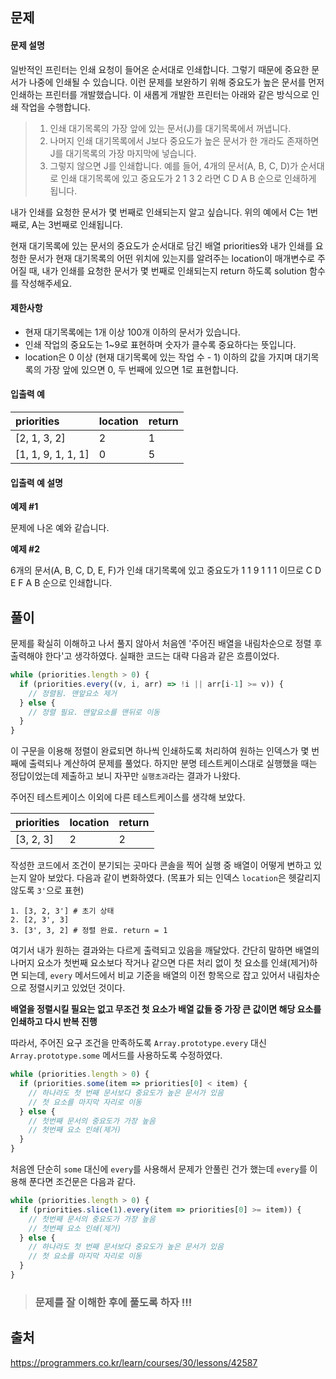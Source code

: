 ## 문제
#### 문제 설명
일반적인 프린터는 인쇄 요청이 들어온 순서대로 인쇄합니다. 그렇기 때문에 중요한 문서가 나중에 인쇄될 수 있습니다. 이런 문제를 보완하기 위해 중요도가 높은 문서를 먼저 인쇄하는 프린터를 개발했습니다. 이 새롭게 개발한 프린터는 아래와 같은 방식으로 인쇄 작업을 수행합니다.

> 1. 인쇄 대기목록의 가장 앞에 있는 문서(J)를 대기목록에서 꺼냅니다.
> 2. 나머지 인쇄 대기목록에서 J보다 중요도가 높은 문서가 한 개라도 존재하면 J를 대기목록의 가장 마지막에 넣습니다.
> 3. 그렇지 않으면 J를 인쇄합니다.
예를 들어, 4개의 문서(A, B, C, D)가 순서대로 인쇄 대기목록에 있고 중요도가 2 1 3 2 라면 C D A B 순으로 인쇄하게 됩니다.

내가 인쇄를 요청한 문서가 몇 번째로 인쇄되는지 알고 싶습니다. 위의 예에서 C는 1번째로, A는 3번째로 인쇄됩니다.

현재 대기목록에 있는 문서의 중요도가 순서대로 담긴 배열 priorities와 내가 인쇄를 요청한 문서가 현재 대기목록의 어떤 위치에 있는지를 알려주는 location이 매개변수로 주어질 때, 내가 인쇄를 요청한 문서가 몇 번째로 인쇄되는지 return 하도록 solution 함수를 작성해주세요.

#### 제한사항
- 현재 대기목록에는 1개 이상 100개 이하의 문서가 있습니다.
- 인쇄 작업의 중요도는 1~9로 표현하며 숫자가 클수록 중요하다는 뜻입니다.
- location은 0 이상 (현재 대기목록에 있는 작업 수 - 1) 이하의 값을 가지며 대기목록의 가장 앞에 있으면 0, 두 번째에 있으면 1로 표현합니다.

#### 입출력 예
|priorities|location|return|
|:-|:-|:-|
|[2, 1, 3, 2]|2|1|
|[1, 1, 9, 1, 1, 1]|0|5|

#### 입출력 예 설명
**예제 #1**

문제에 나온 예와 같습니다.

**예제 #2**

6개의 문서(A, B, C, D, E, F)가 인쇄 대기목록에 있고 중요도가 1 1 9 1 1 1 이므로 C D E F A B 순으로 인쇄합니다.

## 풀이
문제를 확실히 이해하고 나서 풀지 않아서 처음엔 '주어진 배열을 내림차순으로 정렬 후 출력해야 한다'고 생각하였다. 실패한 코드는 대략 다음과 같은 흐름이었다.

``` js
while (priorities.length > 0) {
  if (priorities.every((v, i, arr) => !i || arr[i-1] >= v)) {
    // 정렬됨. 맨앞요소 제거
  } else {
    // 정렬 필요. 맨앞요소를 맨뒤로 이동
  }
}
```

이 구문을 이용해 정렬이 완료되면 하나씩 인쇄하도록 처리하여 원하는 인덱스가 몇 번째에 출력되나 계산하여 문제를 풀었다. 하지만 분명 테스트케이스대로 실행했을 때는 정답이었는데 제출하고 보니 자꾸만 `실행초과`라는 결과가 나왔다.

주어진 테스트케이스 이외에 다른 테스트케이스를 생각해 보았다.

|priorities|location|return|
|:-|:-|:-|
|[3, 2, 3]|2|2|

작성한 코드에서 조건이 분기되는 곳마다 콘솔을 찍어 실행 중 배열이 어떻게 변하고 있는지 알아 보았다. 다음과 같이 변화하였다. (목표가 되는 인덱스 `location`은 헷갈리지 않도록 `3'`으로 표현)

```
1. [3, 2, 3'] # 초기 상태
2. [2, 3', 3]
3. [3', 3, 2] # 정렬 완료. return = 1
```

여기서 내가 원하는 결과와는 다르게 출력되고 있음을 깨달았다. 간단히 말하면 배열의 나머지 요소가 첫번째 요소보다 작거나 같으면 다른 처리 없이 첫 요소를 인쇄(제거)하면 되는데, `every` 메서드에서 비교 기준을 배열의 이전 항목으로 잡고 있어서 내림차순으로 정렬시키고 있었던 것이다.

**배열을 정렬시킬 필요는 없고 무조건 첫 요소가 배열 값들 중 가장 큰 값이면 해당 요소를 인쇄하고 다시 반복 진행**

따라서, 주어진 요구 조건을 만족하도록 `Array.prototype.every` 대신 `Array.prototype.some` 메서드를 사용하도록 수정하였다.

``` js
while (priorities.length > 0) {
  if (priorities.some(item => priorities[0] < item) {
    // 하나라도 첫 번째 문서보다 중요도가 높은 문서가 있음
    // 첫 요소를 마지막 자리로 이동
  } else {
    // 첫번째 문서의 중요도가 가장 높음
    // 첫번째 요소 인쇄(제거)
  }
}
```

처음엔 단순히 `some` 대신에 `every`를 사용해서 문제가 안풀린 건가 했는데 `every`를 이용해 푼다면 조건문은 다음과 같다.

``` js
while (priorities.length > 0) {
  if (priorities.slice(1).every(item => priorities[0] >= item)) {
    // 첫번째 문서의 중요도가 가장 높음
    // 첫번째 요소 인쇄(제거)
  } else {
    // 하나라도 첫 번째 문서보다 중요도가 높은 문서가 있음
    // 첫 요소를 마지막 자리로 이동
  }
}
```

> ### 문제를 잘 이해한 후에 풀도록 하자 !!!

## 출처
https://programmers.co.kr/learn/courses/30/lessons/42587
